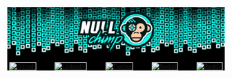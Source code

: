 <style>
    p, a, img {
        margin: 0;
        padding: 0;
    }

    a > img {
        border: 1px solid #fff;
    }
</style>

<div align="center">

<img src="./assets/banner.png" alt="Hi, I'm NULLchimp 👋">

<div style="margin-top: -7px; padding: 15px 5px 0 5px; background-color: #000">
<div style="display: flex; justify-content: space-between;">
    <a href="https://github.com/nullchimp">
        <img alt="Github" src="https://img.shields.io/badge/GitHub-100000?style=for-the-badge&logo=github&logoColor=white">
    </a>
    <a href="https://www.linkedin.com/in/timo-von-gruenewaldt">
        <img alt="LinkedIn" src="https://img.shields.io/badge/LinkedIn-0077B5?style=for-the-badge&logo=linkedin&logoColor=white" >
    </a>
    <a href="https://x.com/nullchimp">
        <img alt="Twitter" src="https://img.shields.io/badge/Twitter-100000?style=for-the-badge&logo=x&logoColor=white">
    </a>
    <a href="https://www.reddit.com/user/nullchimp">
        <img alt="Reddit" src="https://img.shields.io/badge/Reddit-FF5700?style=for-the-badge&logo=reddit&logoColor=white" >
    </a>
    <a href="https://medium.com/@nullchimp">
        <img alt="Reddit" src="https://img.shields.io/badge/Medium-100000?style=for-the-badge&logo=medium&logoColor=white" >
    </a>
</div>
</div>

</div>